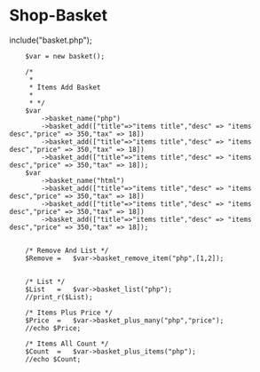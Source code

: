 # Shop-Basket

include("basket.php");

		$var = new basket();

		/*
		 *
		 * İtems Add Basket
		 *
		 * */
		$var
			->basket_name("php")
			->basket_add(["title"=>"items title","desc" => "items desc","price" => 350,"tax" => 18])
			->basket_add(["title"=>"items title","desc" => "items desc","price" => 350,"tax" => 18])
			->basket_add(["title"=>"items title","desc" => "items desc","price" => 350,"tax" => 18]);
		$var
			->basket_name("html")
			->basket_add(["title"=>"items title","desc" => "items desc","price" => 350,"tax" => 18])
			->basket_add(["title"=>"items title","desc" => "items desc","price" => 350,"tax" => 18])
			->basket_add(["title"=>"items title","desc" => "items desc","price" => 350,"tax" => 18]);


		/* Remove And List */
		$Remove	=	$var->basket_remove_item("php",[1,2]);


		/* List */
		$List	=	$var->basket_list("php");
		//print_r($List);

		/* Items Plus Price */
		$Price	=	$var->basket_plus_many("php","price");
		//echo $Price;

		/* Items All Count */
		$Count	=	$var->basket_plus_items("php");
		//echo $Count;
